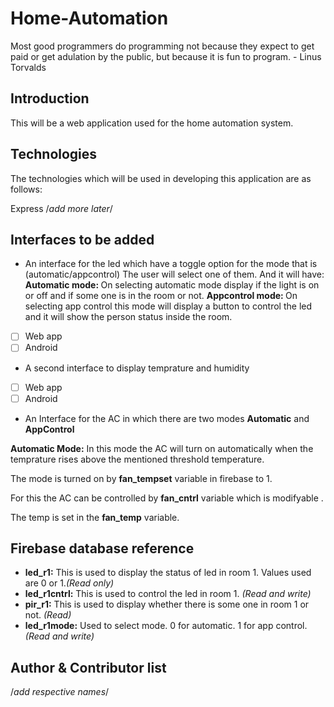 # Home-Automation

Most good programmers do programming not because they expect to get paid or get adulation by the public, but because it is fun to program. - Linus Torvalds

## Introduction
This will be a web application used for the home automation system.

## Technologies
The technologies which will be used in developing this application are as follows:

Express
/*add more later*/
## Interfaces to be added
- An interface for the led which have a toggle option for the mode that is  (automatic/appcontrol)
 The user will select one of them. And it will have:
  <b>Automatic mode: </b>
  On selecting automatic mode display if the light is on or off and if some one is in the room or not.
  <b> Appcontrol mode: </b>
  On selecting app control this mode will display a button to control the led and it will show the person status inside the room.
  
 - [ ] Web app 
 - [ ] Android
 - A second interface to display temprature and humidity
 - [ ] Web app 
 - [ ] Android
 - An Interface for the AC in which there are two modes **Automatic** and **AppControl**
 
 **Automatic Mode:** 
 In this mode the AC will turn on automatically when the temprature rises above the mentioned threshold temperature.
 
 The mode is turned on by **fan_tempset** variable in firebase to 1.
 
 For this the AC can be controlled by **fan_cntrl** variable which is modifyable .
 
 The temp is set in the **fan_temp** variable.
  
## Firebase database reference
- **led_r1:** This is used to display the status of led in room 1. Values used are 0 or 1.*(Read only)*
- **led_r1cntrl:** This is used to control the led in room 1. *(Read and write)*
- **pir_r1:** This is used to display whether there is some one in room 1 or not. *(Read)*
- **led_r1mode:** Used to select mode. 0 for automatic. 1 for app control. *(Read and write)*

## Author & Contributor list

/*add respective names*/

